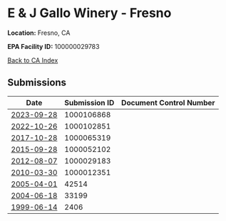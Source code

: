 # E & J Gallo Winery - Fresno

**Location:** Fresno, CA

**EPA Facility ID:** 100000029783

[Back to CA Index](../../index.md)

## Submissions

| Date | Submission ID | Document Control Number |
|------|--------------|-------------------------|
| [2023-09-28](submissions/1000106868.md) | 1000106868 |  |
| [2022-10-26](submissions/1000102851.md) | 1000102851 |  |
| [2017-10-28](submissions/1000065319.md) | 1000065319 |  |
| [2015-09-28](submissions/1000052102.md) | 1000052102 |  |
| [2012-08-07](submissions/1000029183.md) | 1000029183 |  |
| [2010-03-30](submissions/1000012351.md) | 1000012351 |  |
| [2005-04-01](submissions/42514.md) | 42514 |  |
| [2004-06-18](submissions/33199.md) | 33199 |  |
| [1999-06-14](submissions/2406.md) | 2406 |  |
